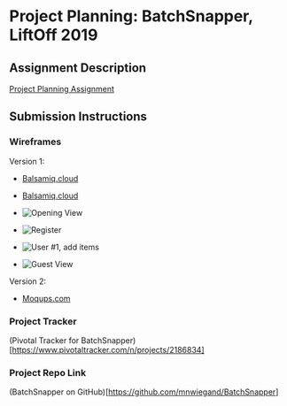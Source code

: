 # Project Planning: BatchSnapper, LiftOff 2019

## Assignment Description
[Project Planning Assignment](https://education.launchcode.org/liftoff-OLD/assignments/planning/)

## Submission Instructions

### Wireframes
Version 1:
* [Balsamiq.cloud](https://balsamiq.cloud/stxka7/p9l7w6s/r7C56)
* [Balsamiq.cloud](https://balsamiq.cloud/stxka7/p9l7w6s/r7C56?f=N4IgUiBcCMA0IDkoAZ4GEpxAGU%2FAQniALJEBaRA0lANoC6AvkA%3D%3D)

* ![Opening View](/images/openView.png)
* ![Register](/images/registration.png)
* ![User #1, add items](/images/addItems.png)
* ![Guest View](/images/guestView.png)

Version 2:
* [Moqups.com](https://app.moqups.com/rgGAcBTkPz/edit/page/aa9df7b72)

### Project Tracker

(Pivotal Tracker for BatchSnapper)[https://www.pivotaltracker.com/n/projects/2186834]

### Project Repo Link

(BatchSnapper on GitHub)[https://github.com/mnwiegand/BatchSnapper]
